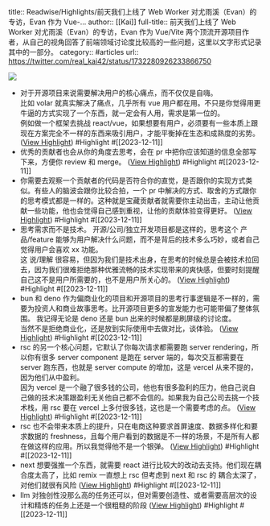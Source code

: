 title:: Readwise/Highlights/前天我们上线了 Web Worker 对尤雨溪（Evan）的专访，Evan 作为 Vue-...
author:: [[Kai]]
full-title:: 前天我们上线了 Web Worker 对尤雨溪（Evan）的专访，Evan 作为 Vue/Vite 两个顶流开源项目作者，从自己的视角回答了前端领域讨论度比较高的一些问题，这里以文字形式记录其中的一部分。
category:: #articles
url:: https://twitter.com/real_kai42/status/1732280926233866750

![](https://pbs.twimg.com/profile_images/1706347168393764864/DoRcb3kd_normal.jpg)
- 对于开源项目来说需要解决用户的核心痛点，而不仅仅是自嗨。  
  比如 volar 就真实解决了痛点，几乎所有 vue 用户都在用。不只是你觉得用更牛逼的方式实现了一个东西，就一定会有人用，需求是第一位的。  
  例如做一个框架去挑战 react/vue，如果想要有用户，必须要有一些本质上跟现在方案完全不一样的东西来吸引用户，才能平衡掉在生态和成熟度的劣势。 ([View Highlight](https://read.readwise.io/read/01hhbtprkw1gar7htgvhe3qtn7)) #Highlight #[[2023-12-11]]
- 优秀的贡献者也会从你的角度去思考，会在 pr 中把你应该知道的信息全部写下来，方便你 review 和 merge。 ([View Highlight](https://read.readwise.io/read/01hhbtqctv6je0crxkdjhvptdc)) #Highlight #[[2023-12-11]]
- 你需要去观察一个贡献者的代码是否符合你的直觉，是否跟你的实现方式类似。有些人的脑波会跟你比较合拍，一个 pr 中解决的方式、取舍的方式跟你的思考模式都是一样的。这种就是宝藏贡献者就需要你主动出击，主动让他贡献一些功能，他也会觉得自己感到重视，让他的贡献体验变得更好。 ([View Highlight](https://read.readwise.io/read/01hhbtqmxmss8x1p7pzmgy64e4)) #Highlight #[[2023-12-11]]
- 思考需求而不是技术。 开源/公司/独立开发项目都是这样的，思考这个 产品/feature 能够为用户解决什么问题，而不是背后的技术多么巧妙，或者自己觉得用户会喜欢 xx 功能。  
  这 说/理解 很容易，但因为我们是技术出身，在思考的时候总是会被技术拉回去，因为我们很难拒绝那种优雅流畅的技术实现带来的爽快感，但要时刻提醒自己这不是用户所需要的，也不是用户所关心的。 ([View Highlight](https://read.readwise.io/read/01hhbtr0v7jn2frpb3sg2h07md)) #Highlight #[[2023-12-11]]
- bun 和 deno 作为偏商业化的项目和开源项目的思考行事逻辑是不一样的，需要为投资人和商业故事思考。比开源项目更多的宣发能力也可能带偏了整体氛围。 我记得无论是 deno 还是 bun 出来的时候都是刷屏级的讨论度。  
  当然不是拒绝商业化，还是放到实际使用中去做对比，谈体验。 ([View Highlight](https://read.readwise.io/read/01hhbtswwct3vyqkc67qx7zy3m)) #Highlight #[[2023-12-11]]
- rsc 的另一个核心问题，它默认了你每次请求都需要跑 server rendering，所以你有很多 server component 是跑在 server 端的，每次交互都需要在 server 跑东西，也就是 server compute 的增加，这是 vercel 从来不提的，因为他们从中盈利。  
  因为 vercel 是一个融了很多钱的公司，他也有很多盈利的压力，他自己说自己做的技术决策跟盈利无关他自己都不会信的。如果我为自己公司去挑一个技术栈，用 rsc 要在 vercel 上多付很多钱，这也是一个需要考虑的点。 ([View Highlight](https://read.readwise.io/read/01hhbttthks385jj8cn89eh1r1)) #Highlight #[[2023-12-11]]
- rsc 也不会带来本质上的提升，只在电商这种要求首屏速度、数据多样化和要求数据的 freshness，且每个用户看到的数据是不一样的场景，不是所有人都在做这样的应用。所以我觉得他不是一个银弹。 ([View Highlight](https://read.readwise.io/read/01hhbttzts100wr5gtwhxwa0h1)) #Highlight #[[2023-12-11]]
- next 想要强推一个东西，就需要 react 进行比较大的改动去支持。他们现在耦合度太高了，比如 remix 一直想上 rsc 但考虑到 next 和 rsc 的 耦合太深了，对他们就很有风险 ([View Highlight](https://read.readwise.io/read/01hhbtvp9rnrz8rk0c5vdazjwx)) #Highlight #[[2023-12-11]]
- llm 对独创性没那么高的任务还可以，但对需要创造性、或者需要高层次的设计和精炼的任务上还是一个很粗糙的阶段 ([View Highlight](https://read.readwise.io/read/01hhbtw94sbxq4z7c79ntmzqfg)) #Highlight #[[2023-12-11]]